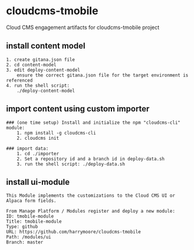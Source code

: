# cloudcms-tmobile
Cloud CMS engagement artifacts for cloudcms-tmobile project

## install content model
    1. create gitana.json file
    2. cd content-model
    3. edit deploy-content-model
        ensure the correct gitana.json file for the target environment is referenced
    4. run the shell script: 
        ./deploy-content-model

## import content using custom importer

    ### (one time setup) Install and initialize the npm "cloudcms-cli" module:
        1. npm install -g cloudcms-cli
        2. cloudcms init

    ### import data:
        1. cd ./importer
        2. Set a repository id and a branch id in deploy-data.sh
        3. run the shell script: ./deploy-data.sh

## install ui-module
    This Module implements the customizations to the Cloud CMS UI or Alpaca form fields.

    From Manage Platform / Modules register and deploy a new module:
    ID: tmobile-module
    Title: tmobile-module
    Type: github
    URL: https://github.com/harrymoore/cloudcms-tmobile
    Path: /modules/ui
    Branch: master
